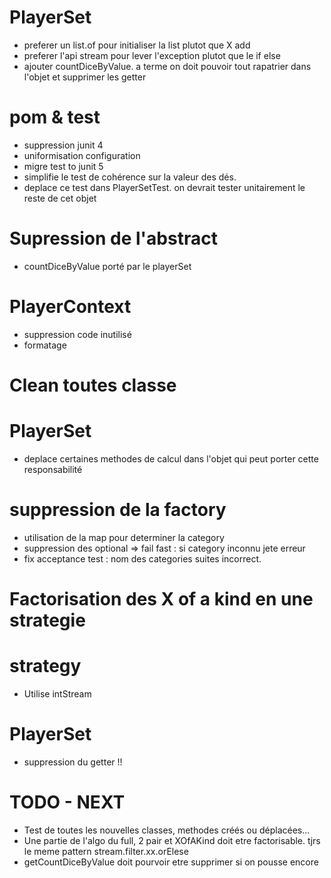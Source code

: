 # PlayerSet
* preferer un list.of pour initialiser la list plutot que X add
* preferer l'api stream pour lever l'exception plutot que le if else
* ajouter countDiceByValue. a terme on doit pouvoir tout rapatrier dans l'objet et supprimer les getter

# pom & test 
* suppression junit 4 
* uniformisation configuration 
* migre test to junit 5
* simplifie le test de cohérence sur la valeur des dés. 
* deplace ce test dans PlayerSetTest. on devrait tester unitairement le reste de cet objet 

# Supression de l'abstract 
* countDiceByValue porté par le playerSet

# PlayerContext
* suppression code inutilisé
* formatage

# Clean toutes classe

# PlayerSet 
* deplace certaines methodes de calcul dans l'objet qui peut porter cette responsabilité

# suppression de la factory
* utilisation de la map pour determiner la category
* suppression des optional => fail fast : si category inconnu jete erreur
* fix acceptance test : nom des categories suites incorrect.

# Factorisation des X of a kind en une strategie

# strategy
* Utilise intStream 

# PlayerSet
* suppression du getter !!

# TODO - NEXT 
* Test de toutes les nouvelles classes, methodes créés ou déplacées...
* Une partie de l'algo du full, 2 pair et XOfAKind doit etre factorisable. tjrs le meme pattern stream.filter.xx.orElese
* getCountDiceByValue doit pourvoir etre supprimer si on pousse encore

